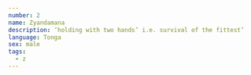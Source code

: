 ```yaml
---
number: 2
name: Zyandamana
description: ‘holding with two hands’ i.e. survival of the fittest’
language: Tonga
sex: male
tags:
  - z
---
```

